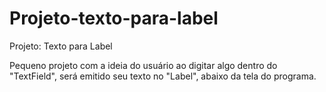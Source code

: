 # Projeto-texto-para-label

Projeto: Texto para Label
  
Pequeno projeto com a ideia do usuário ao digitar algo dentro do "TextField", será emitido seu texto no "Label", abaixo da tela do programa.
